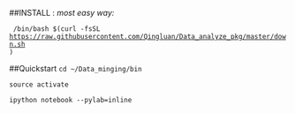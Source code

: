##INSTALL :
_most easy way:_

<code> /bin/bash $(curl -fsSL https://raw.githubusercontent.com/Qingluan/Data_analyze_pkg/master/down.sh )</code>

##Quickstart 
<code>cd ~/Data_minging/bin</code>

<code>source activate</code>

<code>ipython notebook --pylab=inline </code>

